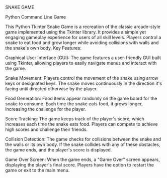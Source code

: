 SNAKE GAME


Python Command Line Game 

This Python Tkinter Snake Game is a recreation of the classic arcade-style game implemented using the Tkinter library. It provides a simple yet engaging gameplay experience for users of all skill levels. Players control a snake to eat food and grow longer while avoiding collisions with walls and the snake's own body.
Key Features:

Graphical User Interface (GUI): The game features a user-friendly GUI built using Tkinter, allowing players to easily navigate menus and interact with the game.

Snake Movement: Players control the movement of the snake using arrow keys or designated keys. The snake moves continuously in the direction it's facing until directed otherwise by the player.

Food Generation: Food items appear randomly on the game board for the snake to consume. Each time the snake eats food, it grows longer, increasing the challenge for the player.

Score Tracking: The game keeps track of the player's score, which increases each time the snake eats food. Players can compete to achieve high scores and challenge their friends.

Collision Detection: The game checks for collisions between the snake and the walls or its own body. If the snake collides with any of these obstacles, the game ends, and the player's score is displayed.

Game Over Screen: When the game ends, a "Game Over" screen appears, displaying the player's final score. Players have the option to restart the game or exit to the main menu.
